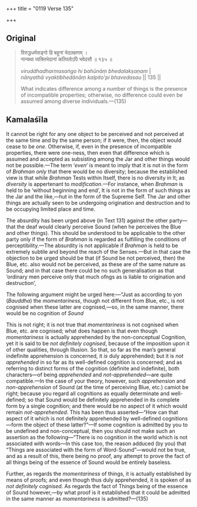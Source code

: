 +++
title = "0119 Verse 135"

+++
## Original 
>
> विरुद्धधर्मसङ्गो हि बहूनां भेदलक्षणम् ।  
> नान्यथा व्यक्तिभेदानां कल्पितोऽपि भवेदसौ ॥ १३५ ॥ 
>
> *viruddhadharmasaṅgo hi bahūnāṃ bhedalakṣaṇam* \|  
> *nānyathā vyaktibhedānāṃ kalpito'pi bhavedasau* \|\| 135 \|\| 
>
> What indicates difference among a number of things is the presence of incompatible properties; otherwise, no difference could even be assumed among diverse individuals.—(135)



## Kamalaśīla

It cannot be right for any one object to be perceived and not perceived at the same time and by the same person; if it were, then, the object would cease to be *one*. Otherwise, if, even in the presence of incompatible properties, there were one-ness, then even that difference which is assumed and accepted as subsisting among the Jar and other things would not be possible.—The term ‘*even*’ is meant to imply that it is not in the form of *Brahman only* that there would be no diversity; because the established view is that while *Brahman* Tests within Itself, there is no diversity in It; as *diversity* is appertenant to *modification*.—For instance, when *Brahman* is held to be ‘without beginning and end’, It is not in the form of such things as the Jar and the like,—hut in the form of the Supreme Self. The Jar and other things are actually seen to be undergoing origination and destruction and to be occupying limited place and time.

The absurdity has been urged above (in Text 131) against the other party—that the deaf would clearly perceive Sound (when he perceives the Blue and other things). This should be understood to be applicable to the other party only if the form of *Brahman* is regarded as fulfilling the conditions of perceptibility.—The absurdity is not applicable if *Brahman* is held to be extremely subtile and beyond the reach of the Senses.—But in that case the objection to be urged should be that (if Sound be not perceived, then) the Blue, etc. also would not be perceived, as these are of the same nature as Sound; and in that case there could be no such generalisation as that ‘ordinary men perceive only that much ofngs as is liable to origination and destruction’,

The following argument might be urged here:—“Just as according to yon (*Bauddha*) the *momentariness*, though not different from Blue, etc., is not cognised when these latter are cognised,—so, in the same manner, there would be no cognition of *Sound*

This is not right; it is not true that *momentariness* is not cognised when Blue, etc. are cognised; what does happen is that even though *momentariness* is actually apprehended by the non-conceptual Cognition, yet it is said to be *not definitely cognised*, because of the imposition upon it of other qualities, through Illusion. So that, so far as the man’s general indefinite apprehension is concerned, it *is* duly apprehended; but it is *not apprehended* in so far as its well-defined cognition is concerned; and as referring to distinct forms of the cognition (definite and indefinite), both characters—of being *apprehended* and *not-apprehended*—are quite compatible.—In the case of your theory, however, such *apprehension* and *non-apprehension* of Sound (at the time of perceiving Blue, etc.) camiot be right; because you regard all cognitions as equally determinate and well-defined; so that Sound would be definitely apprehended in its complete form by a single cognition; and there would be no aspect of it which would remain *not-apprehended*. This has been thus asserted—“How can that aspect of it which is not definitely apprehended by well-defined cognitions—form the object of these latter?”—If some cognition is admitted by you to be undefined and non-conceptual, then you should not make such an assertion as the following—“There is no cognition in the world which is not associated with words—In this case too, the reason adduced (by you) that “Things are associated with the form of Word-Sound”—would not be true, and as a result of this, there being no proof, any attempt to prove the fact of all things being of the essence of Sound would be entirely baseless.

Further, as regards the *momentariness* of things, it is actually established by means of proofs; and even though thus duly apprehended, it is spoken of as *not definitely cognised*. As regards the fact of Things being of the essence of Sound however,—by what proof is it established that it could be admitted in the same manner as *momentariness* is admitted?—(135)


